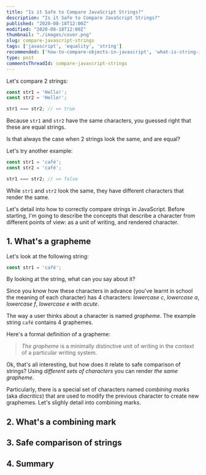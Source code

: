 ```yaml
---
title: "Is it Safe to Compare JavaScript Strings?"
description: "Is it Safe to Compare JavaScript Strings?"
published: "2020-08-18T12:00Z"
modified: "2020-08-18T12:00Z"
thumbnail: "./images/cover.png"
slug: compare-javascript-strings
tags: ['javascript', 'equality', 'string']
recommended: ['how-to-compare-objects-in-javascript', 'what-is-string-in-javascript']
type: post
commentsThreadId: compare-javascript-strings
---
```


Let's compare 2 strings:

```javascript
const str1 = 'Hello!';
const str2 = 'Hello!';

str1 === str2; // => true
```

Because `str1` and `str2` have the same characters, you guessed right that these are equal strings.  

Is that always the case when 2 strings look the same, and are equal?  

Let's try another example:

```javascript
const str1 = 'café';
const str2 = 'café';

str1 === str2; // => false
```

While `str1` and `str2` look the same, they have different characters that render the same. 

Let's detail into how to correctly compare strings in JavaScript. Before starting, I'm going to describe
the concepts that describe a character from different points of view: as a unit of writing, and rendered character.  

## 1. What's a grapheme

Let's look at the following string:

```javascript
const str1 = 'café';
```

By looking at the string, what can you say about it? 

Since you know how these characters in advance (you've learnt in school the meaning of each character)  has 4 characters: *lowercase c*, 	*lowercase a*, *lowercase f*, *lowercase e with acute*.  

The way a user thinks about a character is named *grapheme*. The example string `café` contains 4 graphemes.  

Here's a formal definition of a grapheme:

> *The grapheme* is a minimally distinctive unit of writing in the context of a particular writing system.  

Ok, that's all interesting, but how does it relate to safe comparison of strings?  Using *different sets of characters* you can render *the same grapheme*.  

Particularly, there is a special set of characters named *combining marks* (aka *diacritics*) that are used to modify the previous character to create new graphemes. Let's slighly detail into combining marks.  

## 2. What's a combining mark

## 3. Safe comparison of strings

## 4. Summary